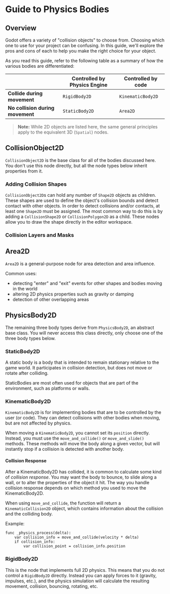 # Guide to Physics Bodies

## Overview

Godot offers a variety of "collision objects" to choose from. Choosing which one to use for your project can be confusing. In this guide, we'll explore the pros and cons of each to help you make the right choice for your object.

As you read this guide, refer to the following table as a summary of how the various bodies are differentiated:

||Controlled by Physics Engine|Controlled by code|
|--|--|--|
|**Collide during movement**|`RigidBody2D`|`KinematicBody2D`|
|**No collision during movement**|`StaticBody2D`|`Area2D`|

> **Note:** While 2D objects are listed here, the same general principles apply to the equivalent 3D (`Spatial`) nodes.
 
## CollisionObject2D

`CollisionObject2D` is the base class for all of the bodies discussed here. You don't use this node directly, but all the node types below inherit properties from it.

### Adding Collision Shapes

`CollisionObject2D`s can hold any number of `Shape2D` objects as children. These shapes are used to define the object's collision bounds and detect contact with other objects. In order to detect collisions and/or contacts, at least one `Shape2D` must be assigned. The most common way to do this is by adding a `CollisionShape2D` or `CollisionPolygon2D` as a child. These nodes allow you to draw the shape directly in the editor workspace.

### Collision Layers and Masks



## Area2D

`Area2D` is a general-purpose node for area detection and area influence.

Common uses:

-   detecting "enter" and "exit" events for other shapes and bodies moving in the world
-   altering 2D physics properties such as gravity or damping
-   detection of other overlapping areas

## PhysicsBody2D

The remaining three body types derive from `PhysicsBody2D`, an abstract base class. You will never access this class directly, only choose one of the three body types below.

### StaticBody2D

A static body is a body that is intended to remain stationary relative to the game world. It participates in collision detection, but does not move or rotate after colliding.

StaticBodies are most often used for objects that are part of the environment, such as platforms or walls.

### KinematicBody2D

`KinematicBody2D` is for implementing bodies that are to be controlled by the user (or code).  They can detect collisions with other bodies when moving, but are not affected by physics.

When moving a `KinematicBody2D`, you cannot set its `position` directly.  Instead, you must use the `move_and_collide()` or `move_and_slide()` methods. These methods will move the body along a given vector, but will instantly stop if a collision is detected with another body.

#### Collision Response

After a KinematicBody2D has collided, it is common to calculate some kind of _collision response_. You may want the body to bounce, to slide along a wall, or to alter the properties of the object it hit. The way you handle collision response depends on which method you used to move the KinematicBody2D.

When using `move_and_collide`, the function will return a `KinematicCollision2D` object, which contains information about the collision and the colliding body.

Example:
```
func _physics_process(delta):
    var collision_info = move_and_collide(velocity * delta)
    if collision_info:
        var collision_point = collision_info.position
```

### RigidBody2D

This is the node that implements full 2D physics. This means that you do not control a `RigidBody2D` directly. Instead you can apply forces to it (gravity, impulses, etc.), and the physics simulation will calculate the resulting movement, collision, bouncing, rotating, etc.
